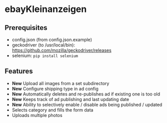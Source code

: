 # ebayKleinanzeigen

## Prerequisites

* config.json (from config.json.example)
* geckodriver (to /usr/local/bin): https://github.com/mozilla/geckodriver/releases
* selenium: ```pip install selenium```

## Features

- **New** Upload all images from a set subdirectory
- **New** Configure shipping type in ad config
- **New** Automatically deletes and re-publishes ad if existing one is too old
- **New** Keeps track of ad publishing and last updating date
- **New** Ability to selectively enable / disable ads being published / updated
- Selects category and fills the form data
- Uploads multiple photos


